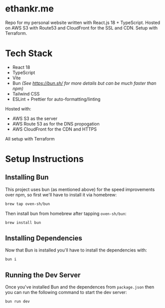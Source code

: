 # ethankr.me
Repo for my personal website written with React.js 18 + TypeScript. Hosted on AWS S3 with Route53 and CloudFront for the SSL and CDN. Setup with Terraform.

# Tech Stack
- React 18
- TypeScript
- Vite
- Bun _(See https://bun.sh/ for more details but can be _much_ faster than npm)_
- Tailwind CSS
- ESLint + Prettier for auto-formatting/linting

Hosted with:
- AWS S3 as the server
- AWS Route 53 as for the DNS propogation
- AWS CloudFront for the CDN and HTTPS

All setup with Terraform


# Setup Instructions

## Installing Bun
This project uses bun (as mentioned above) for the speed improvements over npm, so first we'll have to install it via homebrew:

```zsh
brew tap oven-sh/bun
```

Then install bun from homebrew after tapping `oven-sh/bun`:

```zsh
brew install bun
```

## Installing Dependencies

Now that Bun is installed you'll have to install the dependencies with:

```zsh
bun i
```

## Running the Dev Server

Once you've installed Bun and the dependences from `package.json` then you can run the following command to start the dev server:

```
bun run dev
```